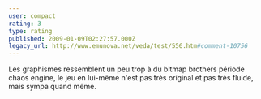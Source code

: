 ```yaml
---
user: compact
rating: 3
type: rating
published: 2009-01-09T02:27:57.000Z
legacy_url: http://www.emunova.net/veda/test/556.htm#comment-10756
---
```

Les graphismes ressemblent un peu trop à du bitmap brothers période chaos engine, le jeu en lui-même n'est pas très original et pas très fluide, mais sympa quand même.